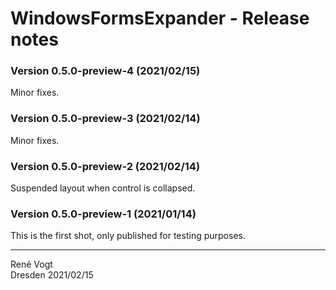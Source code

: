 # WindowsFormsExpander - Release notes

### Version 0.5.0-preview-4 (2021/02/15)

Minor fixes.

### Version 0.5.0-preview-3 (2021/02/14)

Minor fixes.

### Version 0.5.0-preview-2 (2021/02/14)

Suspended layout when control is collapsed.

### Version 0.5.0-preview-1 (2021/01/14)

This is the first shot, only published for testing purposes.

---
Ren&eacute; Vogt  
Dresden 2021/02/15